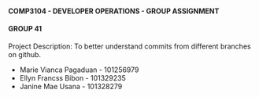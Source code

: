 #### COMP3104 - DEVELOPER OPERATIONS - GROUP ASSIGNMENT
#### GROUP 41
Project Description: 
To better understand commits from different branches on github.
- Marie Vianca Pagaduan - 101256979
- Ellyn Francss Bibon - 101329235
- Janine Mae Usana - 101328279